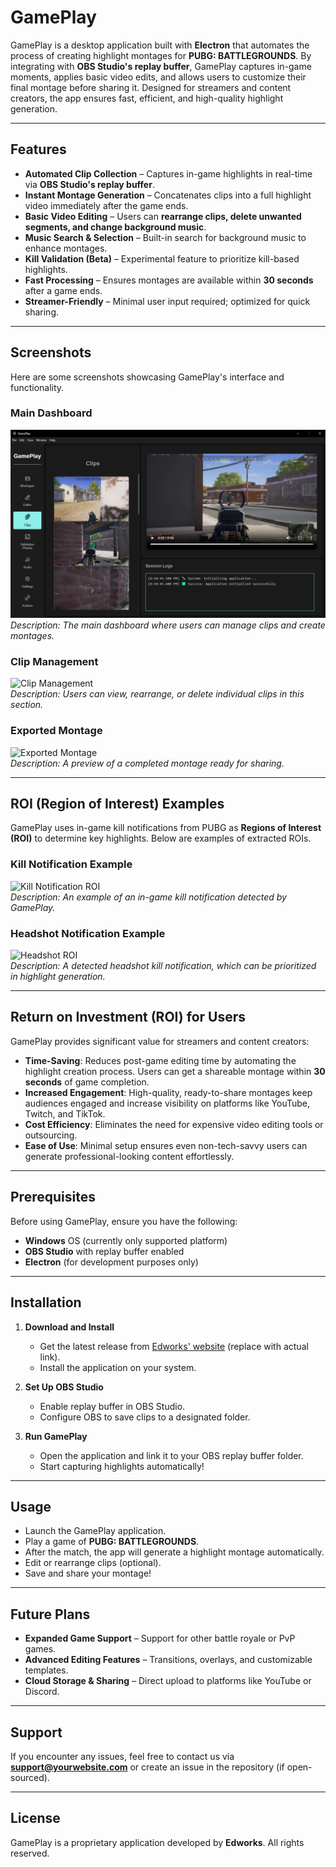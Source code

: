# GamePlay

GamePlay is a desktop application built with **Electron** that automates the process of creating highlight montages for **PUBG: BATTLEGROUNDS**. By integrating with **OBS Studio's replay buffer**, GamePlay captures in-game moments, applies basic video edits, and allows users to customize their final montage before sharing it. Designed for streamers and content creators, the app ensures fast, efficient, and high-quality highlight generation.

---

## Features
- **Automated Clip Collection** – Captures in-game highlights in real-time via **OBS Studio's replay buffer**.
- **Instant Montage Generation** – Concatenates clips into a full highlight video immediately after the game ends.
- **Basic Video Editing** – Users can **rearrange clips, delete unwanted segments, and change background music**.
- **Music Search & Selection** – Built-in search for background music to enhance montages.
- **Kill Validation (Beta)** – Experimental feature to prioritize kill-based highlights.
- **Fast Processing** – Ensures montages are available within **30 seconds** after a game ends.
- **Streamer-Friendly** – Minimal user input required; optimized for quick sharing.

---

## Screenshots

Here are some screenshots showcasing GamePlay's interface and functionality.

### **Main Dashboard**
![](https://github.com/1stbtln/Game-Play/blob/d27417ff48576c8203b6f1b0603a0f37a845224e/Screenshot%202025-01-28%20205912.png)
_Description: The main dashboard where users can manage clips and create montages._

### **Clip Management**
![Clip Management]([path/to/clip_management.png](https://github.com/1stbtln/Game-Play/blob/d27417ff48576c8203b6f1b0603a0f37a845224e/Screenshot%202025-01-28%20205912.png))  
_Description: Users can view, rearrange, or delete individual clips in this section._

### **Exported Montage**
![Exported Montage](path/to/exported_montage.png)  
_Description: A preview of a completed montage ready for sharing._

---

## ROI (Region of Interest) Examples

GamePlay uses in-game kill notifications from PUBG as **Regions of Interest (ROI)** to determine key highlights. Below are examples of extracted ROIs.

### **Kill Notification Example**
![Kill Notification ROI](path/to/kill_notification_roi.png)  
_Description: An example of an in-game kill notification detected by GamePlay._

### **Headshot Notification Example**
![Headshot ROI](path/to/headshot_roi.png)  
_Description: A detected headshot kill notification, which can be prioritized in highlight generation._

---

## Return on Investment (ROI) for Users

GamePlay provides significant value for streamers and content creators:

- **Time-Saving**: Reduces post-game editing time by automating the highlight creation process. Users can get a shareable montage within **30 seconds** of game completion.
- **Increased Engagement**: High-quality, ready-to-share montages keep audiences engaged and increase visibility on platforms like YouTube, Twitch, and TikTok.
- **Cost Efficiency**: Eliminates the need for expensive video editing tools or outsourcing.
- **Ease of Use**: Minimal setup ensures even non-tech-savvy users can generate professional-looking content effortlessly.

---

## Prerequisites
Before using GamePlay, ensure you have the following:
- **Windows** OS (currently only supported platform)
- **OBS Studio** with replay buffer enabled
- **Electron** (for development purposes only)

---

## Installation

1. **Download and Install**
   - Get the latest release from [Edworks' website](https://yourwebsite.com) (replace with actual link).
   - Install the application on your system.

2. **Set Up OBS Studio**
   - Enable replay buffer in OBS Studio.
   - Configure OBS to save clips to a designated folder.

3. **Run GamePlay**
   - Open the application and link it to your OBS replay buffer folder.
   - Start capturing highlights automatically!

---

## Usage
- Launch the GamePlay application.
- Play a game of **PUBG: BATTLEGROUNDS**.
- After the match, the app will generate a highlight montage automatically.
- Edit or rearrange clips (optional).
- Save and share your montage!

---

## Future Plans
- **Expanded Game Support** – Support for other battle royale or PvP games.
- **Advanced Editing Features** – Transitions, overlays, and customizable templates.
- **Cloud Storage & Sharing** – Direct upload to platforms like YouTube or Discord.

---

## Support
If you encounter any issues, feel free to contact us via **[support@yourwebsite.com](mailto:support@yourwebsite.com)** or create an issue in the repository (if open-sourced).

---

## License
GamePlay is a proprietary application developed by **Edworks**. All rights reserved.
